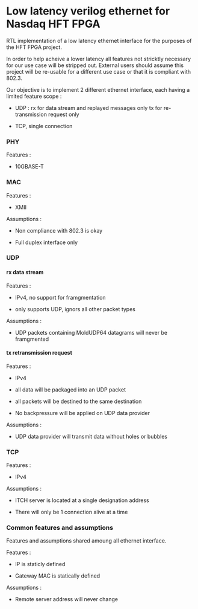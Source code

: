 # Low latency verilog ethernet for Nasdaq HFT FPGA

RTL implementation of a low latency ethernet interface for the purposes of the HFT FPGA project.

In order to help acheive a lower latency all features not stricktly necessary for our
use case will be stripped out. External users should assume this project will be re-usable 
for a different use case or that it is compliant with 802.3.

Our objective is to implement 2 different ethernet interface, each having a limited feature scope : 

- UDP : 
    rx for data stream and replayed messages only 
    tx for re-transmission request only

- TCP, single connection 


### PHY 

Features :

- 10GBASE-T

 
### MAC

Features :

- XMII

Assumptions :

- Non compliance with 802.3 is okay 

- Full duplex interface only 

### UDP 

#### rx data stream

Features : 

- IPv4, no support for framgmentation

- only supports UDP, ignors all other packet types

Assumptions : 

- UDP packets containing MoldUDP64 datagrams will never be framgmented

#### tx retransmission request

Features : 

- IPv4

- all data will be packaged into an UDP packet

- all packets will be destined to the same destination

- No backpressure will be applied on UDP data provider

Assumptions : 

- UDP data provider will transmit data without holes or bubbles 

### TCP

Features : 

- IPv4

Assumptions : 

- ITCH server is located at a single designation address

- There will only be 1 connection alive at a time

### Common features and assumptions

Features and assumptions shared amoung all ethernet interface.

Features :

- IP is staticly defined 

- Gateway MAC is statically defined

Assumptions :

- Remote server address will never change 

